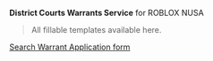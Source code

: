 **District Courts Warrants Service**
for ROBLOX NUSA

>All fillable templates available here.

<a href="https://docs.google.com/viewer?url=https://github.com/districtcourtsrblx/warrants/blob/master/SearchWarrantApplication.pdf"> Search Warrant Application form </a>

